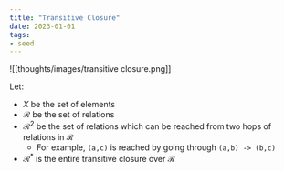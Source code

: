 ```yaml
---
title: "Transitive Closure"
date: 2023-01-01
tags:
- seed
---
```


![[thoughts/images/transitive closure.png]]

Let:
- $X$ be the set of elements
- $\mathcal R$ be the set of relations
- $\mathcal R^2$ be the set of relations which can be reached from two hops of relations in $\mathcal R$
	- For example, `(a,c)` is reached by going through `(a,b) -> (b,c)`
- $\mathcal R^*$ is the entire transitive closure over $\mathcal R$